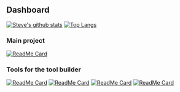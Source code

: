## Dashboard
[![Steve's github stats](https://github-readme-stats.vercel.app/api?username=SteveGilham&show_icons=true)](https://github.com/anuraghazra/github-readme-stats)
[![Top Langs](https://github-readme-stats.vercel.app/api/top-langs/?username=SteveGilham)](https://github.com/anuraghazra/github-readme-stats)

### Main project
[![ReadMe Card](https://github-readme-stats.vercel.app/api/pin/?username=SteveGilham&repo=AltCover)](https://github.com/SteveGilham/altcover)

### Tools for the tool builder
[![ReadMe Card](https://github-readme-stats.vercel.app/api/pin/?username=SteveGilham&repo=Gendarme)](https://github.com/SteveGilham/Gendarme)
[![ReadMe Card](https://github-readme-stats.vercel.app/api/pin/?username=SteveGilham&repo=altcode.dixon)](https://github.com/SteveGilham/altcode.dixon)
[![ReadMe Card](https://github-readme-stats.vercel.app/api/pin/?username=SteveGilham&repo=altcode.test)](https://github.com/SteveGilham/altcode.test)
[![ReadMe Card](https://github-readme-stats.vercel.app/api/pin/?username=SteveGilham&repo=altcode.fake)](https://github.com/SteveGilham/altcode.fake)


<!--
### Hi there 👋

**SteveGilham/SteveGilham** is a ✨ _special_ ✨ repository because its `README.md` (this file) appears on your GitHub profile.

Here are some ideas to get you started:

- 🔭 I’m currently working on ...
- 🌱 I’m currently learning ...
- 👯 I’m looking to collaborate on ...
- 🤔 I’m looking for help with ...
- 💬 Ask me about ...
- 📫 How to reach me: ...
- 😄 Pronouns: ...
- ⚡ Fun fact: ...
-->
